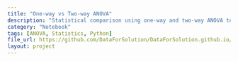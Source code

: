 ```yaml
---
title: "One-way vs Two-way ANOVA"
description: "Statistical comparison using one-way and two-way ANOVA tests in Python."
category: "Notebook"
tags: [ANOVA, Statistics, Python]
file_url: https://github.com/DataForSolution/DataForSolution.github.io/blob/main/projects/Explore%20one-way%20versus%20two-way%20ANOVA%20tests%20with%20Python.ipynb
layout: project
---
```

